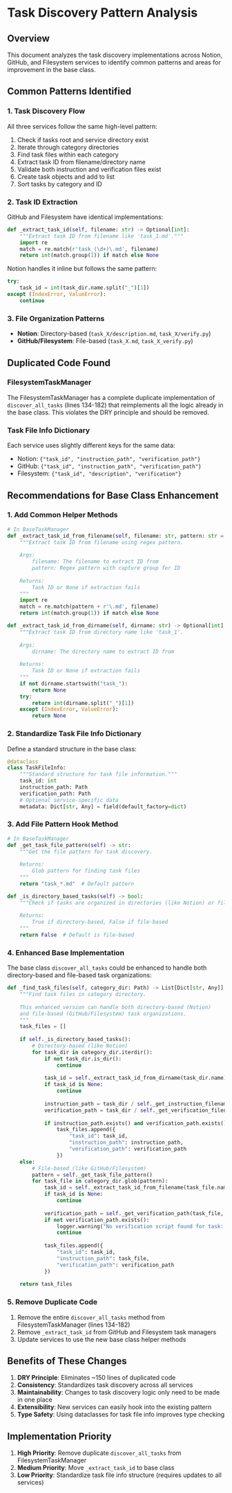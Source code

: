# Task Discovery Pattern Analysis

## Overview
This document analyzes the task discovery implementations across Notion, GitHub, and Filesystem services to identify common patterns and areas for improvement in the base class.

## Common Patterns Identified

### 1. Task Discovery Flow
All three services follow the same high-level pattern:
1. Check if tasks root and service directory exist
2. Iterate through category directories
3. Find task files within each category
4. Extract task ID from filename/directory name
5. Validate both instruction and verification files exist
6. Create task objects and add to list
7. Sort tasks by category and ID

### 2. Task ID Extraction
GitHub and Filesystem have identical implementations:
```python
def _extract_task_id(self, filename: str) -> Optional[int]:
    """Extract task ID from filename like 'task_1.md'."""
    import re
    match = re.match(r'task_(\d+)\.md', filename)
    return int(match.group(1)) if match else None
```

Notion handles it inline but follows the same pattern:
```python
try:
    task_id = int(task_dir.name.split("_")[1])
except (IndexError, ValueError):
    continue
```

### 3. File Organization Patterns
- **Notion**: Directory-based (`task_X/description.md`, `task_X/verify.py`)
- **GitHub/Filesystem**: File-based (`task_X.md`, `task_X_verify.py`)

## Duplicated Code Found

### FilesystemTaskManager
The FilesystemTaskManager has a complete duplicate implementation of `discover_all_tasks` (lines 134-182) that reimplements all the logic already in the base class. This violates the DRY principle and should be removed.

### Task File Info Dictionary
Each service uses slightly different keys for the same data:
- Notion: `{"task_id", "instruction_path", "verification_path"}`
- GitHub: `{"task_id", "instruction_path", "verification_path"}`
- Filesystem: `{"task_id", "description", "verification"}`

## Recommendations for Base Class Enhancement

### 1. Add Common Helper Methods
```python
# In BaseTaskManager
def _extract_task_id_from_filename(self, filename: str, pattern: str = r'task_(\d+)') -> Optional[int]:
    """Extract task ID from filename using regex pattern.
    
    Args:
        filename: The filename to extract ID from
        pattern: Regex pattern with capture group for ID
    
    Returns:
        Task ID or None if extraction fails
    """
    import re
    match = re.match(pattern + r'\.md', filename)
    return int(match.group(1)) if match else None

def _extract_task_id_from_dirname(self, dirname: str) -> Optional[int]:
    """Extract task ID from directory name like 'task_1'.
    
    Args:
        dirname: The directory name to extract ID from
    
    Returns:
        Task ID or None if extraction fails
    """
    if not dirname.startswith("task_"):
        return None
    try:
        return int(dirname.split("_")[1])
    except (IndexError, ValueError):
        return None
```

### 2. Standardize Task File Info Dictionary
Define a standard structure in the base class:
```python
@dataclass
class TaskFileInfo:
    """Standard structure for task file information."""
    task_id: int
    instruction_path: Path
    verification_path: Path
    # Optional service-specific data
    metadata: Dict[str, Any] = field(default_factory=dict)
```

### 3. Add File Pattern Hook Method
```python
# In BaseTaskManager
def _get_task_file_pattern(self) -> str:
    """Get the file pattern for task discovery.
    
    Returns:
        Glob pattern for finding task files
    """
    return "task_*.md"  # Default pattern

def _is_directory_based_tasks(self) -> bool:
    """Check if tasks are organized in directories (like Notion) or files (like GitHub).
    
    Returns:
        True if directory-based, False if file-based
    """
    return False  # Default is file-based
```

### 4. Enhanced Base Implementation
The base class `discover_all_tasks` could be enhanced to handle both directory-based and file-based task organizations:

```python
def _find_task_files(self, category_dir: Path) -> List[Dict[str, Any]]:
    """Find task files in category directory.
    
    This enhanced version can handle both directory-based (Notion) 
    and file-based (GitHub/Filesystem) task organizations.
    """
    task_files = []
    
    if self._is_directory_based_tasks():
        # Directory-based (like Notion)
        for task_dir in category_dir.iterdir():
            if not task_dir.is_dir():
                continue
            
            task_id = self._extract_task_id_from_dirname(task_dir.name)
            if task_id is None:
                continue
            
            instruction_path = task_dir / self._get_instruction_filename()
            verification_path = task_dir / self._get_verification_filename()
            
            if instruction_path.exists() and verification_path.exists():
                task_files.append({
                    "task_id": task_id,
                    "instruction_path": instruction_path,
                    "verification_path": verification_path
                })
    else:
        # File-based (like GitHub/Filesystem)
        pattern = self._get_task_file_pattern()
        for task_file in category_dir.glob(pattern):
            task_id = self._extract_task_id_from_filename(task_file.name)
            if task_id is None:
                continue
            
            verification_path = self._get_verification_path(task_file, task_id)
            if not verification_path.exists():
                logger.warning("No verification script found for task: %s", task_file)
                continue
            
            task_files.append({
                "task_id": task_id,
                "instruction_path": task_file,
                "verification_path": verification_path
            })
    
    return task_files
```

### 5. Remove Duplicate Code
1. Remove the entire `discover_all_tasks` method from FilesystemTaskManager (lines 134-182)
2. Remove `_extract_task_id` from GitHub and Filesystem task managers
3. Update services to use the new base class helper methods

## Benefits of These Changes

1. **DRY Principle**: Eliminates ~150 lines of duplicated code
2. **Consistency**: Standardizes task discovery across all services
3. **Maintainability**: Changes to task discovery logic only need to be made in one place
4. **Extensibility**: New services can easily hook into the existing pattern
5. **Type Safety**: Using dataclasses for task file info improves type checking

## Implementation Priority

1. **High Priority**: Remove duplicate `discover_all_tasks` from FilesystemTaskManager
2. **Medium Priority**: Move `_extract_task_id` to base class
3. **Low Priority**: Standardize task file info structure (requires updates to all services)